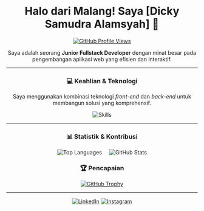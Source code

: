 <div align="center">
  
# Halo dari Malang! Saya [Dicky Samudra Alamsyah] 👋

[![GitHub Profile Views](https://komarev.com/ghpvc/?username=dickysamudra09&label=Profile%20Views&color=0e75b6&style=flat)](https://github.com/dickysamudra09)

Saya adalah seorang **Junior Fullstack Developer** dengan minat besar pada pengembangan aplikasi web yang efisien dan interaktif.

---

### 💻 Keahlian & Teknologi

Saya menggunakan kombinasi teknologi *front-end* dan *back-end* untuk membangun solusi yang komprehensif.

<p align="center">
  <img src="https://skillicons.dev/icons?i=html,css,js,react,nodejs,express,mongodb,mysql,git,docker" alt="Skills" />
</p>

---

<div align="center">
  
  ### 📊 Statistik & Kontribusi

  <p align="center">
    <img src="https://github-readme-stats.vercel.app/api/top-langs/?username=dickysamudra09&layout=compact&theme=onedark&card_width=440&height=200" alt="Top Languages" />
    &nbsp;&nbsp;&nbsp;
    <img src="https://github-readme-stats.vercel.app/api?username=dickysamudra09&show_icons=true&hide_rank=true&theme=onedark&include_all_commits=true&card_width=440&height=200" alt="GitHub Stats" />
  </p>

</div>

### 🏆 Pencapaian

[![GitHub Trophy](https://github-profile-trophy.vercel.app/?username=dickysamudra09)](https://github.com/dickysamudra09)

---


<a href="https://www.linkedin.com/in/dicky-samudra-alamsyah/"><img src="https://img.shields.io/badge/LinkedIn-0077B5?style=for-the-badge&logo=linkedin&logoColor=white" alt="LinkedIn"></a>
<a href="https://www.instagram.com/dickya__/?igsh=M2lxc2Z0dDZkMHdv"><img src="https://img.shields.io/badge/Instagram-E4405F?style=for-the-badge&logo=instagram&logoColor=white" alt="Instagram"></a>

</div>
